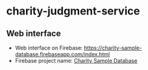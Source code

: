 # charity-judgment-service

## Web interface
- Web interface on Firebase: https://charity-sample-database.firebaseapp.com/index.html
- Firebase project name: [Charity Sample Database](https://console.firebase.google.com/project/charity-sample-database/)
